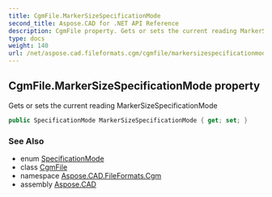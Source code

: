 ```yaml
---
title: CgmFile.MarkerSizeSpecificationMode
second_title: Aspose.CAD for .NET API Reference
description: CgmFile property. Gets or sets the current reading MarkerSizeSpecificationMode
type: docs
weight: 140
url: /net/aspose.cad.fileformats.cgm/cgmfile/markersizespecificationmode/
---
```

## CgmFile.MarkerSizeSpecificationMode property

Gets or sets the current reading MarkerSizeSpecificationMode

```csharp
public SpecificationMode MarkerSizeSpecificationMode { get; set; }
```

### See Also

* enum [SpecificationMode](../../../aspose.cad.fileformats.cgm.enums/specificationmode/)
* class [CgmFile](../)
* namespace [Aspose.CAD.FileFormats.Cgm](../../cgmfile/)
* assembly [Aspose.CAD](../../../)


